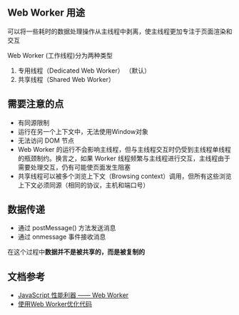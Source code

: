 ## Web Worker 用途

可以将一些耗时的数据处理操作从主线程中剥离，使主线程更加专注于页面渲染和交互

Web Worker (工作线程)分为两种类型
1. 专用线程（Dedicated Web Worker） （默认）
2. 共享线程（Shared Web Worker）

## 需要注意的点

- 有同源限制
- 运行在另一个上下文中，无法使用Window对象
- 无法访问 DOM 节点
- Web Worker 的运行不会影响主线程，但与主线程交互时仍受到主线程单线程的瓶颈制约。换言之，如果 Worker 线程频繁与主线程进行交互，主线程由于需要处理交互，仍有可能使页面发生阻塞
- 共享线程可以被多个浏览上下文（Browsing context）调用，但所有这些浏览上下文必须同源（相同的协议，主机和端口号）

## 数据传递

- 通过 postMessage() 方法发送消息
- 通过 onmessage 事件接收消息

在这个过程中**数据并不是被共享的，而是被复制的**

## 文档参考

- [JavaScript 性能利器 —— Web Worker](https://juejin.im/post/5c10e5a9f265da611c26d634#heading-0)
- [使用Web Worker优化代码](https://juejin.im/post/5d7745a7e51d4561bb33fbd6)